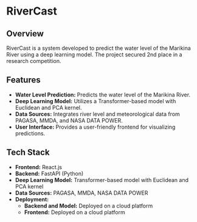# RiverCast

## Overview
RiverCast is a system developed to predict the water level of the Marikina River using a deep learning model. The project secured 2nd place in a research competition.

## Features
- **Water Level Prediction:** Predicts the water level of the Marikina River.
- **Deep Learning Model:** Utilizes a Transformer-based model with Euclidean and PCA kernel.
- **Data Sources:** Integrates river level and meteorological data from PAGASA, MMDA, and NASA DATA POWER.
- **User Interface:** Provides a user-friendly frontend for visualizing predictions.

## Tech Stack
- **Frontend:** React.js
- **Backend:** FastAPI (Python)
- **Deep Learning Model:** Transformer-based model with Euclidean and PCA kernel
- **Data Sources:** PAGASA, MMDA, NASA DATA POWER
- **Deployment:**
  - **Backend and Model:** Deployed on a cloud platform
  - **Frontend:** Deployed on a cloud platform
